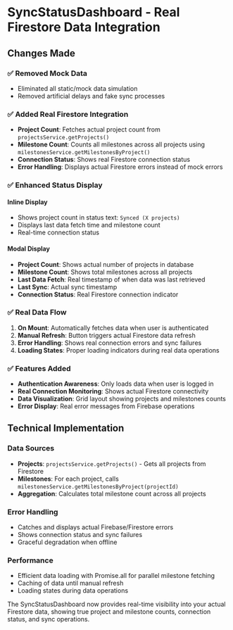 # SyncStatusDashboard - Real Firestore Data Integration

## Changes Made

### ✅ **Removed Mock Data**
- Eliminated all static/mock data simulation
- Removed artificial delays and fake sync processes

### ✅ **Added Real Firestore Integration**
- **Project Count**: Fetches actual project count from `projectsService.getProjects()`
- **Milestone Count**: Counts all milestones across all projects using `milestonesService.getMilestonesByProject()`
- **Connection Status**: Shows real Firestore connection status
- **Error Handling**: Displays actual Firestore errors instead of mock errors

### ✅ **Enhanced Status Display**

#### Inline Display
- Shows project count in status text: `Synced (X projects)`
- Displays last data fetch time and milestone count
- Real-time connection status

#### Modal Display
- **Project Count**: Shows actual number of projects in database
- **Milestone Count**: Shows total milestones across all projects
- **Last Data Fetch**: Real timestamp of when data was last retrieved
- **Last Sync**: Actual sync timestamp
- **Connection Status**: Real Firestore connection indicator

### ✅ **Real Data Flow**
1. **On Mount**: Automatically fetches data when user is authenticated
2. **Manual Refresh**: Button triggers actual Firestore data refresh
3. **Error Handling**: Shows real connection errors and sync failures
4. **Loading States**: Proper loading indicators during real data operations

### ✅ **Features Added**
- **Authentication Awareness**: Only loads data when user is logged in
- **Real Connection Monitoring**: Shows actual Firestore connectivity
- **Data Visualization**: Grid layout showing projects and milestones counts
- **Error Display**: Real error messages from Firebase operations

## Technical Implementation

### Data Sources
- **Projects**: `projectsService.getProjects()` - Gets all projects from Firestore
- **Milestones**: For each project, calls `milestonesService.getMilestonesByProject(projectId)`
- **Aggregation**: Calculates total milestone count across all projects

### Error Handling
- Catches and displays actual Firebase/Firestore errors
- Shows connection status and sync failures
- Graceful degradation when offline

### Performance
- Efficient data loading with Promise.all for parallel milestone fetching
- Caching of data until manual refresh
- Loading states during data operations

The SyncStatusDashboard now provides real-time visibility into your actual Firestore data, showing true project and milestone counts, connection status, and sync operations.
